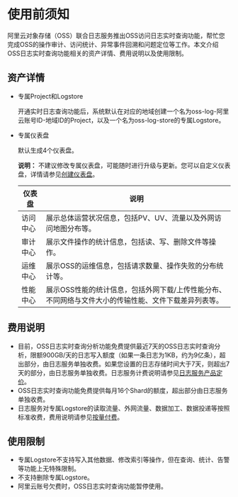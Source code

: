 # 使用前须知

阿里云对象存储（OSS）联合日志服务推出OSS访问日志实时查询功能，帮忙您完成OSS的操作审计、访问统计、异常事件回溯和问题定位等工作。本文介绍OSS日志实时查询功能相关的资产详情、费用说明以及使用限制。

## 资产详情

-   专属Project和Logstore

    开通实时日志查询功能后，系统默认在对应的地域创建一个名为oss-log-阿里云账号ID-地域ID的Project，以及一个名为oss-log-store的专属Logstore。

-   专属仪表盘

    默认生成4个仪表盘。

    **说明：** 不建议修改专属仪表盘，可能随时进行升级与更新。您可以自定义仪表盘，详情请参见[创建仪表盘](/cn.zh-CN/可视化与告警/仪表盘/创建仪表盘.md)。

    |仪表盘|说明|
    |---|--|
    |访问中心|展示总体运营状况信息，包括PV、UV、流量以及外网访问地图分布等。|
    |审计中心|展示文件操作的统计信息，包括读、写、删除文件等操作。|
    |运维中心|展示OSS的运维信息，包括请求数量、操作失败的分布统计等。|
    |性能中心|展示OSS性能的统计信息，包括外网下载/上传性能分布、不同网络与文件大小的传输性能、文件下载差异列表等。|


## 费用说明

-   目前，OSS日志实时查询分析功能免费提供最近7天的OSS日志实时查询分析，限额900GB/天的日志写入额度（如果一条日志为1KB，约为9亿条），超出部分，由日志服务单独收费。如果您设置的日志存储时间大于7天，则超出7天的部分，由日志服务单独收费。日志服务计费说明请参见[日志服务产品定价](https://www.aliyun.com/price/product?spm=a2c4g.11186623.2.11.66cd2aab6wAn6p#/sls/detail)。
-   OSS日志实时查询功能免费提供每月16个Shard的额度，超出部分由日志服务单独收费。
-   日志服务对专属Logstore的读取流量、外网流量、数据加工、数据投递等按照标准收费，费用说明请参见[按量付费](/cn.zh-CN/产品定价/按量付费.md)。

## 使用限制

-   专属Logstore不支持写入其他数据、修改索引等操作，但在查询、统计、告警等功能上无特殊限制。
-   不支持删除专属Logstore。
-   阿里云账号欠费时，OSS日志实时查询功能暂停使用。

